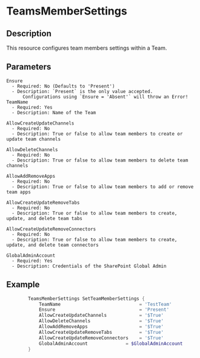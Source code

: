 # TeamsMemberSettings

## Description

This resource configures team members settings within a Team.

## Parameters

    Ensure
      - Required: No (Defaults to 'Present')
      - Description: `Present` is the only value accepted.
          Configurations using `Ensure = 'Absent'` will throw an Error!
    TeamName
      - Required: Yes
      - Description: Name of the Team

    AllowCreateUpdateChannels
      - Required: No
      - Description: True or false to allow team members to create or update team channels

    AllowDeleteChannels
      - Required: No
      - Description: True or false to allow team members to delete team channels

    AllowAddRemoveApps
      - Required: No
      - Description: True or false to allow team members to add or remove team apps

    AllowCreateUpdateRemoveTabs
      - Required: No
      - Description: True or false to allow team members to create, update, and delete team tabs

    AllowCreateUpdateRemoveConnectors
      - Required: No
      - Description: True or false to allow team members to create, update, and delete team connectors

    GlobalAdminAccount
      - Required: Yes
      - Description: Credentials of the SharePoint Global Admin

## Example

```PowerShell
        TeamsMemberSettings SetTeamMemberSettings {
            TeamName                             = 'TestTeam'
            Ensure                               = 'Present'
            AllowCreateUpdateChannels            = '$True'
            AllowDeleteChannels                  = '$True'
            AllowAddRemoveApps                   = '$True'
            AllowCreateUpdateRemoveTabs          = '$True'
            AllowCreateUpdateRemoveConnectors    = '$True'
            GlobalAdminAccount              = $GlobalAdminAccount
        }
```

